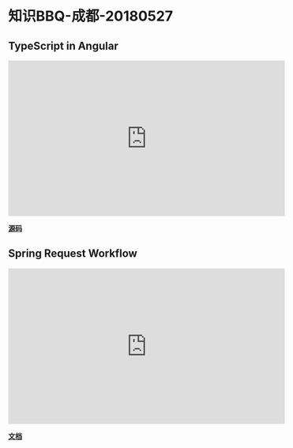 # 知识BBQ-成都-20180527

## TypeScript in Angular

<iframe width="560" height="315" src="https://www.youtube.com/embed/501XCTftxAA" frameborder="0" allow="autoplay; encrypted-media" allowfullscreen></iframe>

[**源码**](https://github.com/ByronWu12345/Typescript)

## Spring Request Workflow

<iframe width="560" height="315" src="https://www.youtube.com/embed/9pGQEy5RJh8" frameborder="0" allow="autoplay; encrypted-media" allowfullscreen></iframe>

[**文档**](https://github.com/xiayy860612/pure-blog-content/blob/master/content/IT%E7%B2%BE%E5%8D%8E/Framework/spring/request-workflow/request-workflow.md)
